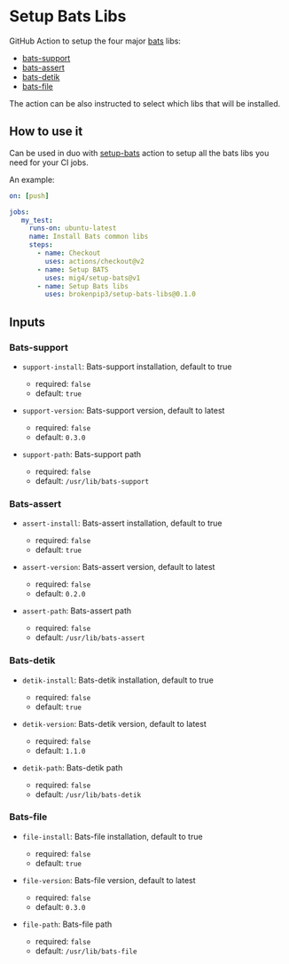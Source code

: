 # Setup Bats Libs

GitHub Action to setup the four major [bats](https://github.com/bats-core/bats-core) libs:

* [bats-support](https://github.com/bats-core/bats-support)
* [bats-assert](https://github.com/bats-core/bats-assert)
* [bats-detik](https://github.com/bats-core/bats-detik)
* [bats-file](https://github.com/bats-core/bats-file)

The action can be also instructed to select which libs that will be installed.

## How to use it

Can be used in duo with [setup-bats](https://github.com/mig4/setup-bats) action
to setup all the bats libs you need for your CI jobs.

An example:

``` yaml
on: [push]

jobs:
   my_test:
     runs-on: ubuntu-latest
     name: Install Bats common libs
     steps:
       - name: Checkout
         uses: actions/checkout@v2
       - name: Setup BATS
         uses: mig4/setup-bats@v1
       - name: Setup Bats libs
         uses: brokenpip3/setup-bats-libs@0.1.0

```

## Inputs

### Bats-support

* `support-install`: Bats-support installation, default to true
  * required: `false`
  * default: `true`

* `support-version`: Bats-support version, default to latest
  * required: `false`
  * default: `0.3.0`

* `support-path`: Bats-support path
  * required: `false`
  * default: `/usr/lib/bats-support`

### Bats-assert

* `assert-install`: Bats-assert installation, default to true
  * required: `false`
  * default: `true`

* `assert-version`: Bats-assert version, default to latest
  * required: `false`
  * default: `0.2.0`

* `assert-path`: Bats-assert path
  * required: `false`
  * default: `/usr/lib/bats-assert`

### Bats-detik

* `detik-install`: Bats-detik installation, default to true
  * required: `false`
  * default: `true`

* `detik-version`: Bats-detik version, default to latest
  *  required: `false`
  *  default: `1.1.0`

* `detik-path`: Bats-detik path
  * required: `false`
  * default: `/usr/lib/bats-detik`

### Bats-file

* `file-install`: Bats-file installation, default to true
  * required: `false`
  * default: `true`

* `file-version`: Bats-file version, default to latest
  * required: `false`
  * default: `0.3.0`

* `file-path`: Bats-file path
  * required: `false`
  * default: `/usr/lib/bats-file`
